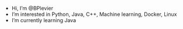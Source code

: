 - Hi, I’m @BPlevier
- I’m interested in Python, Java, C++, Machine learning, Docker, Linux
- I’m currently learning Java


<!---
BPlevier/BPlevier is a ✨ special ✨ repository because its `README.md` (this file) appears on your GitHub profile.
You can click the Preview link to take a look at your changes.
--->
